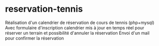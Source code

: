 # reservation-tennis
Réalisation d'un calendrier de réservation de cours de tennis (php+mysql)
Avec formulaire d'inscription calendrier mis à jour en temps réel pour réserver un terrain et possibilité d'annuler la réservation
Envoi d'un mail pour confirmer la réservation
